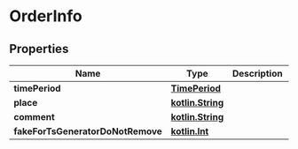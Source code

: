 # OrderInfo

## Properties
Name | Type | Description | Notes
------------ | ------------- | ------------- | -------------
**timePeriod** | [**TimePeriod**](TimePeriod.md) |  |  [optional]
**place** | [**kotlin.String**](.md) |  |  [optional]
**comment** | [**kotlin.String**](.md) |  |  [optional]
**fakeForTsGeneratorDoNotRemove** | [**kotlin.Int**](.md) |  |  [optional]
